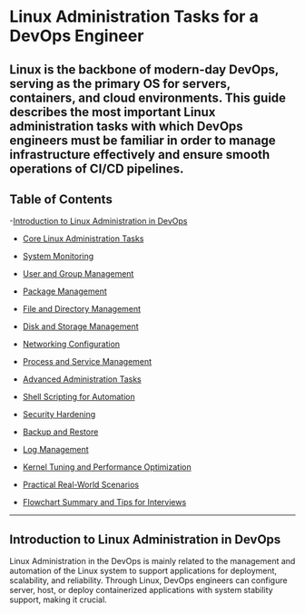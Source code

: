 # Linux Administration Tasks for a DevOps Engineer
**Linux is the backbone of modern-day DevOps, serving as the primary OS for servers, containers, and cloud environments. This guide describes the most important Linux administration tasks with which DevOps engineers must be familiar in order to manage infrastructure effectively and ensure smooth operations of CI/CD pipelines.**
---
## Table of Contents
-[Introduction to Linux Administration in DevOps](#introduction-to-linux-administration-in-devops)

- [Core Linux Administration Tasks](#core-linux-administration)

- [System Monitoring](#system-monitoring)

- [User and Group Management](#user-and-group-management)

- [Package Management](#package-management)

- [File and Directory Management](#file-and-directory-management)

- [Disk and Storage Management](#disk-and-storage)

- [Networking Configuration](#network-configuration)

- [Process and Service Management](#process-and-service-management)

- [Advanced Administration Tasks](#advanced-administration-tasks)

- [Shell Scripting for Automation](#shell-scripting-for-automation)

- [Security Hardening](#security-hardening)

- [Backup and Restore](#backup-and-restore)

- [Log Management](#log-management)

- [Kernel Tuning and Performance Optimization](#kernel-tuning-and-performance-optimization)

- [Practical Real-World Scenarios](#practical-real-world-scenarios)

- [Flowchart Summary and Tips for Interviews](#flowchart-summary-and-tips-for-interviews)
  
---
## Introduction to Linux Administration in DevOps
Linux Administration in the DevOps is mainly related to the management and automation of the Linux system to support applications for deployment, scalability, and reliability. 
Through Linux, DevOps engineers can configure server, host, or deploy containerized applications with system stability support, making it crucial.
